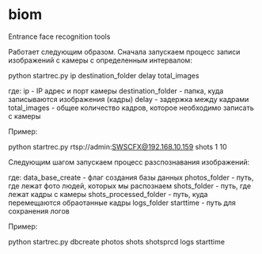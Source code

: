 # biom
Entrance face recognition tools

Работает следующим образом. Сначала запускаем процесс записи изображений с камеры с определенным интервалом:

python startrec.py ip destination_folder delay total_images

где:
ip - IP адрес и порт камеры
destination_folder - папка, куда записываются изображения (кадры)
delay - задержка между кадрами
total_images - общее количество кадров, которое необходимо записать с камеры

Пример:

python startrec.py rtsp://admin:SWSCFX@192.168.10.159 shots 1 10

Следующим шагом запускаем процесс разспознавания изображений:

где:
data_base_create - флаг создания базы данных 
photos_folder - путь, где лежат фото людей, которых мы распознаем
shots_folder - путь, где лежат кадры с камеры
shots_processed_folder - путь, куда перемещаются обраотанные кадры
logs_folder starttime - путь для сохранения логов

Пример:

python startrec.py dbcreate photos shots shotsprcd logs starttime
